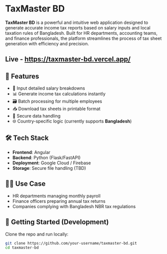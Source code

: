 # TaxMaster BD

**TaxMaster BD** is a powerful and intuitive web application designed to generate accurate income tax reports based on salary inputs and local taxation rules of Bangladesh. Built for HR departments, accounting teams, and finance professionals, the platform streamlines the process of tax sheet generation with efficiency and precision.

## Live - https://taxmaster-bd.vercel.app/

## 🧾 Features

- 💼 Input detailed salary breakdowns
- 📊 Generate income tax calculations instantly
- 🗃️ Batch processing for multiple employees
- 📥 Download tax sheets in printable format
- 🔐 Secure data handling
- 🌐 Country-specific logic (currently supports **Bangladesh**)

## 🛠 Tech Stack

- **Frontend**: Angular
- **Backend**: Python (Flask/FastAPI)
- **Deployment**: Google Cloud / Firebase
- **Storage**: Secure file handling (TBD)

## 🧑‍💼 Use Case

- HR departments managing monthly payroll
- Finance officers preparing annual tax returns
- Companies complying with Bangladesh NBR tax regulations

## 🚀 Getting Started (Development)

Clone the repo and run locally:

```bash
git clone https://github.com/your-username/taxmaster-bd.git
cd taxmaster-bd
